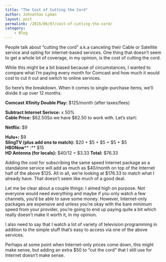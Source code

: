 ```yaml
---
title: "The Cost of Cutting the Cord"
author: Johnathan Lyman
layout: post
permalink: /2015/06/07/cost-of-cutting-the-cord/
category:
    - Blog
---
```


People talk about “cutting the cord” a.k.a canceling their Cable or Satellite service and opting for internet-based services. One thing that doesn’t seem to get a whole lot of coverage, in my opinion, is the cost of cutting the cord.

While this might be a bit biased because of circumstances, I wanted to compare what I’m paying every month for Comcast and how much it would cost to cut it out and switch to online services.

So here’s the breakdown. When it comes to single-purchase items, we’ll divide it up over 12 months.

 **Comcast Xfinity Double Play:** $125/month (after taxes/fees)

 **Subtract Internet Serivce:** x 50%  
 **Cable Price:** $62.50So we have $62.50 to work with. Let’s start:

 **Netflix:** $9

 **Hulu+:** $9  
**SlingTV (plus add ons to match):** $20 + $5 + $5 + $5 + $5  
 **HBONow**** :** $15  
**HD Antenna (for locals):** $40/12 = $3.33 **Total:** $76.33

Adding the cost for subscribing the same speed Internet package as a standalone service will add as much as $40/month on top of the Internet half of the above $125. All in all, we’re looking at $176.33 to match what I already have. That doesn’t seem like much of a good deal.

Let me be clear about a couple things: I aimed high on purpose. Not everyone would need everything and maybe if you only watch a few channels, you’d be able to save some money. However, Internet-only packages are expensive and unless you’re okay with the bare minimum speed from your provider, you’re going to end up paying quite a bit which really doesn’t make it worth it, in my opinion.

I also need to say that I watch a lot of variety of television programming in addition to the simple stuff that’s easy to access via one of the above services.

Perhaps at some point when Internet-only prices come down, this might make sense, but adding an extra $50 to “cut the cord” that I still use for Internet doesn’t make sense.

